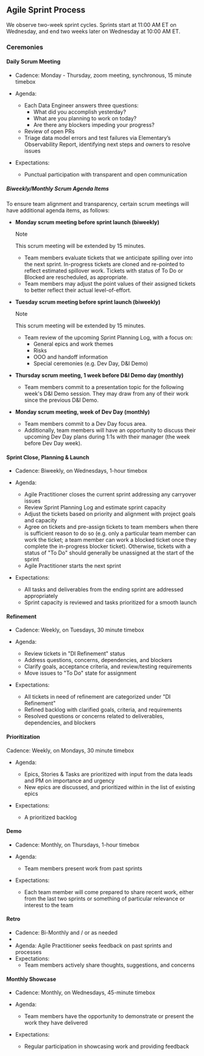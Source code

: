 ## Agile Sprint Process

We observe two-week sprint cycles. Sprints start at 11:00 AM ET on Wednesday, and end two weeks later on Wednesday at 10:00 AM ET.

### Ceremonies

#### Daily Scrum Meeting 

- Cadence: Monday - Thursday, zoom meeting, synchronous, 15 minute timebox 
  
- Agenda: 
  - Each Data Engineer answers three questions:
    - What did you accomplish yesterday?
    - What are you planning to work on today?
    - Are there any blockers impeding your progress?
  - Review of open PRs
  - Triage data model errors and test failures via Elementary’s Observability Report,  identifying next steps and owners to resolve issues

- Expectations:
  - Punctual participation with transparent and open communication

##### Biweekly/Monthly Scrum Agenda Items

To ensure team alignment and transparency, certain scrum meetings will have additional agenda items, as follows:

- **Monday scrum meeting before sprint launch (biweekly)**
  > [!NOTE]  
  > This scrum meeting will be extended by 15 minutes.
  - Team members evaluate tickets that we anticipate spilling over into the next sprint. In-progress tickets are cloned and re-pointed to reflect estimated spillover work. Tickets with status of To Do or Blocked are rescheduled, as appropriate.
  - Team members may adjust the point values of their assigned tickets to better reflect their actual level-of-effort.

- **Tuesday scrum meeting before sprint launch (biweekly)**
  > [!NOTE]  
  > This scrum meeting will be extended by 15 minutes.
  - Team review of the upcoming Sprint Planning Log, with a focus on:
    - General epics and work themes
    - Risks
    - OOO and handoff information
    - Special ceremonies (e.g. Dev Day, D&I Demo)

- **Thursday scrum meeting, 1 week before D&I Demo day (monthly)**
  - Team members commit to a presentation topic for the following week's D&I Demo session. They may draw from any of their work since the previous D&I Demo.

- **Monday scrum meeting, week of Dev Day (monthly)**
  - Team members commit to a Dev Day focus area.
  - Additionally, team members will have an opportunity to discuss their upcoming Dev Day plans during 1:1s with their manager (the week before Dev Day week).

#### Sprint Close, Planning & Launch

- Cadence: Biweekly, on Wednesdays, 1-hour timebox
- Agenda: 
  - Agile Practitioner closes the current sprint addressing any carryover issues
  - Review Sprint Planning Log and estimate sprint capacity
  - Adjust the tickets based on priority and alignment with project goals and capacity
  - Agree on tickets and pre-assign tickets to team members when there is sufficient reason to do so (e.g. only a particular team member can work the ticket; a team member can work a blocked ticket once they complete the in-progress blocker ticket). Otherwise, tickets with a status of "To Do" should generally be unassigned at the start of the sprint
  - Agile Practitioner starts the next sprint
    
- Expectations:
  - All tasks and deliverables from the ending sprint are addressed appropriately
  - Sprint capacity is reviewed and tasks prioritized for a smooth launch


#### Refinement

- Cadence: Weekly, on Tuesdays, 30 minute timebox
  
- Agenda:
  - Review tickets in "DI Refinement" status
  - Address questions, concerns, dependencies, and blockers
  - Clarify goals, acceptance criteria, and review/testing requirements
  - Move issues to "To Do" state for assignment

- Expectations:
  - All tickets in need of refinement are categorized under "DI Refinement"
  - Refined backlog with clarified goals, criteria, and requirements
  - Resolved questions or concerns related to deliverables, dependencies, and blockers


#### Prioritization 
 Cadence: Weekly, on Mondays, 30 minute timebox
  
- Agenda: 
  - Epics, Stories & Tasks are prioritized with input from the data leads and PM on importance and urgency
  - New epics are discussed, and prioritized within in the list of existing epics

- Expectations:
  - A prioritized backlog 
  

#### Demo 

- Cadence: Monthly, on Thursdays, 1-hour timebox
  
- Agenda: 
  - Team members present work from past sprints

- Expectations:
  - Each team member will come prepared to share recent work, either from the last two sprints or something of particular relevance or interest to the team
 
#### Retro
  - Cadence: Bi-Monthly and / or as needed 
  - 
  - Agenda:  Agile Practitioner seeks feedback on past sprints and processes
  - Expectations:
    - Team members actively share thoughts, suggestions, and concerns


#### Monthly Showcase
- Cadence: Monthly, on Wednesdays, 45-minute timebox
  
- Agenda: 
  - Team members have the opportunity to demonstrate or present the work they have delivered
    
- Expectations:
  - Regular participation in showcasing work and providing feedback
